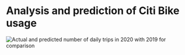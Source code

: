 # Analysis and prediction of Citi Bike usage

![Actual and predicted number of daily trips in 2020 with 2019 for comparison](files/prediction%202020.png?raw=true "Actual and predicted number of daily trips in 2020 with 2019 for comparison")  

